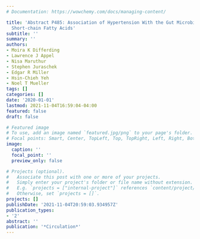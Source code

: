 ```yaml
---
# Documentation: https://wowchemy.com/docs/managing-content/

title: 'Abstract P485: Association of Hypertension With the Gut Microbiome and Serum
  Short-chain Fatty Acids'
subtitle: ''
summary: ''
authors:
- Moira K Differding
- Lawrence J Appel
- Nisa Maruthur
- Stephen Juraschek
- Edgar R Miller
- Hsin-Chieh Yeh
- Noel T Mueller
tags: []
categories: []
date: '2020-01-01'
lastmod: 2021-11-04T16:59:04-04:00
featured: false
draft: false

# Featured image
# To use, add an image named `featured.jpg/png` to your page's folder.
# Focal points: Smart, Center, TopLeft, Top, TopRight, Left, Right, BottomLeft, Bottom, BottomRight.
image:
  caption: ''
  focal_point: ''
  preview_only: false

# Projects (optional).
#   Associate this post with one or more of your projects.
#   Simply enter your project's folder or file name without extension.
#   E.g. `projects = ["internal-project"]` references `content/project/deep-learning/index.md`.
#   Otherwise, set `projects = []`.
projects: []
publishDate: '2021-11-04T20:59:03.934957Z'
publication_types:
- '2'
abstract: ''
publication: '*Circulation*'
---
```

